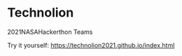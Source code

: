 # Technolion
2021NASAHackerthon Teams

Try it yourself: https://technolion2021.github.io/index.html
